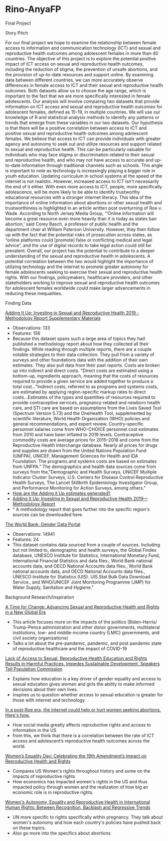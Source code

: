 # Rino-AnyaFP
Final Project

Story Pitch
  
  For our final project we hope to examine the relationship between female access to information and communication technology (ICT) and sexual and reproductive health outcomes among adolescent females in more than 40 countries. The objective of this project is to explore the potential positive impact of ICT access on sexual and reproductive health outcomes, including the reduction of stigma, the prevention of unsafe abortions, and the provision of up-to-date resources and support online. By examining data between different countries, we can more accurately observe differences in female access to ICT and their sexual and reproductive health outcomes. Both datasets allow us to choose the age range, which is important to the fact that we are more specifically interested in female adolescents. 
  Our analysis will involve comparing two datasets that provide information on ICT access and sexual and reproductive health outcomes for adolescent females, defined as 15-19, in multiple countries. We will use our knowledge of R and statistical analysis methods to identify any patterns or trends that emerge from these variables in our two datasets.
  Our hypothesis is that there will be a positive correlation between access to ICT and positive sexual and reproductive health outcomes among adolescent females. We believe that access to ICT can provide individuals with greater agency and autonomy to seek out and utilize resources and support related to sexual and reproductive health. This can be particularly valuable for individuals who may face stigma or discrimination related to their sexual and reproductive health, and who may not have access to accurate and up-to-date information through traditional channels such as schools.
  This angle is important to note as technology is increasingly playing a bigger role in youth education. Updating curriculum in school systems at the speed of the internet is not realistic. However, increased access to ICT isn't necessarily the end of it either. With even more access to ICT, people, more specifically adolescence, will be more likely to be able to identify trustworthy educational resources with a stronger internet literacy. This idea of the importance of online information about abortions or other sexual health and trustworthiness is highlighted in an article written post overturning of Roe v. Wade. According to North Jersey Media Group, “‘Online information will become a great resource even more heavily than it is today as states ban abortion,’ said Corey Basch, a professor of public health and the department chair at William Paterson University. However, they then follow up with the fact that the potential risks of prosecution across states, as “online platforms could [promote] false or conflicting medical and legal advice”, and the use of digital records to take legal action could still be prevalent.
  Overall, our project has the potential to contribute to a deeper understanding of the sexual and reproductive health in adolescents. A potential correlation between the two would highlight the importance of utilizing technology and the internet to promote greater autonomy for female adolescents seeking to exercise their sexual and reproductive health rights. With our findings, policymakers, healthcare providers, and other stakeholders working to improve sexual and reproductive health outcomes for adolescent females worldwide could make larger advancements in reducing these inequalities.

Finding Data

[Adding It Up: Investing in Sexual and Reproductive Health 2019 - Methodology Report Supplementary Materials](https://osf.io/nmf8k/?view_only=)
- Observations: 133
- Features: 156
- Because this dataset spans such a large area of topics they had published a methodology report about how they collected all their findings. While reading through multiple reports, there are a couple notable strategies to their data collection. They pull from a variety of surveys and other foundations data with the addition of their own estimates. They also pull data from their past reports. Costs are broken up into indirect and direct costs. "Direct costs are estimated using a bottom-up, ingredients approach, meaning that the costs of resources required to provide a given service are added together to produce a total cost..."Indirect costs, referred to as programs and systems costs, are estimated by applying region-specific markup rates to direct costs...Estimates of the types and quantities of resources required to provide contraceptive services, pregnancy-related and newborn health care, and STI care are based on assumptions from the Lives Saved Tool (Spectrum Version 5.73) and the OneHealth Tool, supplemented by scientific literature, World Health Organization (WHO) policies and general recommendations, and expert review. Country-specific personnel salaries come from WHO-CHOICE personnel cost estimates from 2010 and have been inflated to 2019 levels. Contraceptive commodity costs are average prices for 2015–2018 and come from the Reproductive Health Interchange database. Nearly all prices for drugs and supplies are drawn from the United Nations Population Fund (UNFPA), UNICEF, Management Sciences for Health and IDA Foundation. The programs and systems costs are based on estimates from UNFPA." The demographics and health data sources come from surveys from the,"Demographic and Health Surveys, UNICEF Multiple Indicator Cluster Surveys, U.S. Centers for Disease Control Reproductive Health Surveys, The Lancet Stillbirth Epidemiology Investigator Group, and Performance Monitoring for Action Surveys, among others."
-  [How are the Adding it Up estimates generated?](https://www.guttmacher.org/report/adding-it-up-investing-in-sexual-reproductive-health-2019)
- [ Adding It Up: Investing in Sexual and Reproductive Health 2019—Methodology Report](https://www.guttmacher.org/report/adding-it-up-investing-in-sexual-reproductive-health-2019-methodology)
- ^ A methodology report that goes further into the specific region's sources can be downloaded here.

[The World Bank: Gender Data Portal](https://genderdata.worldbank.org/topics/technology/)
- Observations: 14941
- Features: 24
- This dataset contains data sourced from a couple of sources. Including but not limited to, demographic and health surveys, the Global Findex database, UNESCO Institute for Statistics, International Monetary Fund, International Financial Statistics and data files., World Bank national accounts data, and OECD National Accounts data files., World Bank national accounts data, and OECD National Accounts data files., UNESCO Institute for Statistics (UIS). UIS.Stat Bulk Data Download Service., and WHO/UNICEF Joint Monitoring Programme (JMP) for Water Supply, Sanitation and Hygiene."

Background Research/Inspiration

[A Time for Change: Advancing Sexual and Reproductive Health and Rights in a New Global Era](https://www.guttmacher.org/gpr/2021/02/time-change-advancing-sexual-and-reproductive-health-and-rights-new-global-era)
- This article focuses more on the impacts of the politics (Biden-Harris/ Trump-Pence administration and other donor governments, multilateral institutions, low- and middle-income country (LMIC) governments, and civil society organizations)
- Talks a lot about the pre-pandemic, pandemic, and post pandemic state of reproductive healthcare and the impact of COVID-19

[Lack of Access to Sexual, Reproductive Health Education and Rights Results in Harmful Practices, Impedes Sustainable Development, Speakers Tell Population Commission](https://press.un.org/en/2023/pop1106.doc.htm)
- Explains how education is a key driver of gender equality and access to sexual education gives women and girls the ability to make informed decisions about their own lives.
- Inspires us to question whether access to sexual education is greater for those with internet and technology. 

[In a post-Roe era, the internet could help or hurt women seeking abortions. Here's how.](https://www.northjersey.com/story/news/2022/06/24/roe-vs-wade-2022-activists-online-abortion-access-digital-privacy/7624068001/)
- How social media greatly affects reproductive rights and access to information in the US
- from this, we think that there is a correlation between the rate of ICT access and adolescent’s reproductive health outcomes across the world.

[Women’s Equality Day: Celebrating the 19th Amendment’s Impact on Reproductive Health and Rights](https://www.americanprogress.org/article/womens-equality-day-celebrating-the-19th-amendments-impact-on-reproductive-health-and-rights/)
- Compares US Women's rights throughout history and some on the impacts of reproductive rights
- How economics has impacted women's rights in the US and thus impacted policy through women and the realization of how big an economic role is in reproductive rights.

[Women's Autonomy, Equality and Reproductive Health in International Human Rights: Between Recognition, Backlash and Regressive Trends](https://www.ohchr.org/sites/default/files/Documents/Issues/Women/WG/WomensAutonomyEqualityReproductiveHealth.pdf) 
- UN more specific to rights specifically within pregnancy. They talk about women's autonomy and how each country's policies have pushed back on these topics.
- Also go more into the specifics about abortions
